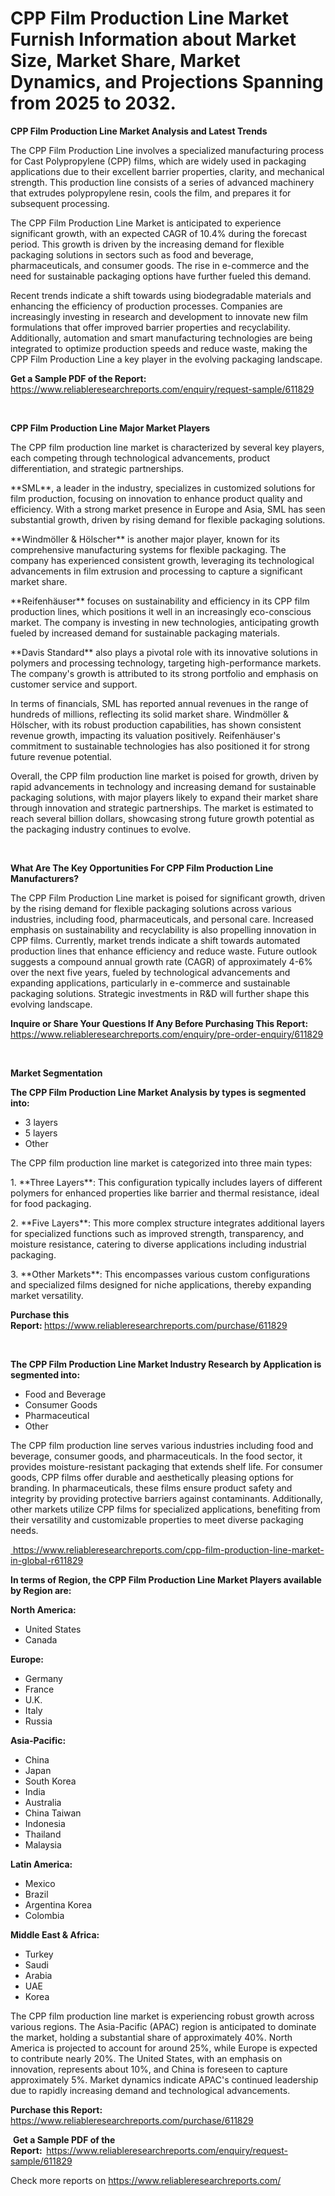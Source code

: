 <p><h1>CPP Film Production Line Market Furnish Information about Market Size, Market Share, Market Dynamics, and Projections Spanning from 2025 to 2032.</h1></p><p><strong>CPP Film Production Line Market Analysis and Latest Trends</strong></p>
<p><p>The CPP Film Production Line involves a specialized manufacturing process for Cast Polypropylene (CPP) films, which are widely used in packaging applications due to their excellent barrier properties, clarity, and mechanical strength. This production line consists of a series of advanced machinery that extrudes polypropylene resin, cools the film, and prepares it for subsequent processing.</p><p>The CPP Film Production Line Market is anticipated to experience significant growth, with an expected CAGR of 10.4% during the forecast period. This growth is driven by the increasing demand for flexible packaging solutions in sectors such as food and beverage, pharmaceuticals, and consumer goods. The rise in e-commerce and the need for sustainable packaging options have further fueled this demand.</p><p>Recent trends indicate a shift towards using biodegradable materials and enhancing the efficiency of production processes. Companies are increasingly investing in research and development to innovate new film formulations that offer improved barrier properties and recyclability. Additionally, automation and smart manufacturing technologies are being integrated to optimize production speeds and reduce waste, making the CPP Film Production Line a key player in the evolving packaging landscape.</p></p>
<p><strong>Get a Sample PDF of the Report:&nbsp;</strong> <a href="https://www.reliableresearchreports.com/enquiry/request-sample/611829?utm_campaign=3383&utm_medium=2&utm_source=Github&utm_content=ia&utm_term=23032025&utm_id=cpp-film-production-line">https://www.reliableresearchreports.com/enquiry/request-sample/611829</a></p>
<p>&nbsp;</p>
<p><strong>CPP Film Production Line Major Market Players</strong></p>
<p><p>The CPP film production line market is characterized by several key players, each competing through technological advancements, product differentiation, and strategic partnerships.</p><p>**SML**, a leader in the industry, specializes in customized solutions for film production, focusing on innovation to enhance product quality and efficiency. With a strong market presence in Europe and Asia, SML has seen substantial growth, driven by rising demand for flexible packaging solutions. </p><p>**Windmöller & Hölscher** is another major player, known for its comprehensive manufacturing systems for flexible packaging. The company has experienced consistent growth, leveraging its technological advancements in film extrusion and processing to capture a significant market share. </p><p>**Reifenhäuser** focuses on sustainability and efficiency in its CPP film production lines, which positions it well in an increasingly eco-conscious market. The company is investing in new technologies, anticipating growth fueled by increased demand for sustainable packaging materials.</p><p>**Davis Standard** also plays a pivotal role with its innovative solutions in polymers and processing technology, targeting high-performance markets. The company's growth is attributed to its strong portfolio and emphasis on customer service and support.</p><p>In terms of financials, SML has reported annual revenues in the range of hundreds of millions, reflecting its solid market share. Windmöller & Hölscher, with its robust production capabilities, has shown consistent revenue growth, impacting its valuation positively. Reifenhäuser's commitment to sustainable technologies has also positioned it for strong future revenue potential.</p><p>Overall, the CPP film production line market is poised for growth, driven by rapid advancements in technology and increasing demand for sustainable packaging solutions, with major players likely to expand their market share through innovation and strategic partnerships. The market is estimated to reach several billion dollars, showcasing strong future growth potential as the packaging industry continues to evolve.</p></p>
<p>&nbsp;</p>
<p><strong>What Are The Key Opportunities For CPP Film Production Line Manufacturers?</strong></p>
<p><p>The CPP Film Production Line market is poised for significant growth, driven by the rising demand for flexible packaging solutions across various industries, including food, pharmaceuticals, and personal care. Increased emphasis on sustainability and recyclability is also propelling innovation in CPP films. Currently, market trends indicate a shift towards automated production lines that enhance efficiency and reduce waste. Future outlook suggests a compound annual growth rate (CAGR) of approximately 4-6% over the next five years, fueled by technological advancements and expanding applications, particularly in e-commerce and sustainable packaging solutions. Strategic investments in R&D will further shape this evolving landscape.</p></p>
<p><strong>Inquire or Share Your Questions If Any Before Purchasing This Report:</strong> <a href="https://www.reliableresearchreports.com/enquiry/pre-order-enquiry/611829?utm_campaign=3383&utm_medium=2&utm_source=Github&utm_content=ia&utm_term=23032025&utm_id=cpp-film-production-line">https://www.reliableresearchreports.com/enquiry/pre-order-enquiry/611829</a></p>
<p>&nbsp;</p>
<p><strong>Market Segmentation</strong></p>
<p><strong>The CPP Film Production Line Market Analysis by types is segmented into:</strong></p>
<p><ul><li>3 layers</li><li>5 layers</li><li>Other</li></ul></p>
<p><p>The CPP film production line market is categorized into three main types: </p><p>1. **Three Layers**: This configuration typically includes layers of different polymers for enhanced properties like barrier and thermal resistance, ideal for food packaging.</p><p>2. **Five Layers**: This more complex structure integrates additional layers for specialized functions such as improved strength, transparency, and moisture resistance, catering to diverse applications including industrial packaging.</p><p>3. **Other Markets**: This encompasses various custom configurations and specialized films designed for niche applications, thereby expanding market versatility.</p></p>
<p><strong>Purchase this Report:&nbsp;</strong><a href="https://www.reliableresearchreports.com/purchase/611829?utm_campaign=3383&utm_medium=2&utm_source=Github&utm_content=ia&utm_term=23032025&utm_id=cpp-film-production-line">https://www.reliableresearchreports.com/purchase/611829</a></p>
<p>&nbsp;</p>
<p><strong>The CPP Film Production Line Market Industry Research by Application is segmented into:</strong></p>
<p><ul><li>Food and Beverage</li><li>Consumer Goods</li><li>Pharmaceutical</li><li>Other</li></ul></p>
<p><p>The CPP film production line serves various industries including food and beverage, consumer goods, and pharmaceuticals. In the food sector, it provides moisture-resistant packaging that extends shelf life. For consumer goods, CPP films offer durable and aesthetically pleasing options for branding. In pharmaceuticals, these films ensure product safety and integrity by providing protective barriers against contaminants. Additionally, other markets utilize CPP films for specialized applications, benefiting from their versatility and customizable properties to meet diverse packaging needs.</p></p>
<p><a href="https://www.reliableresearchreports.com/cpp-film-production-line-market-in-global-r611829?utm_campaign=3383&utm_medium=2&utm_source=Github&utm_content=ia&utm_term=23032025&utm_id=cpp-film-production-line">&nbsp;https://www.reliableresearchreports.com/cpp-film-production-line-market-in-global-r611829</a></p>
<p><strong>In terms of Region, the CPP Film Production Line Market Players available by Region are:</strong></p>
<p>
    <p> <strong> North America: </strong>
        <ul>
            <li>United States</li>
            <li>Canada</li>
        </ul>
        </p> 
    <p> <strong> Europe: </strong>
        <ul>
            <li>Germany</li>
            <li>France</li>
            <li>U.K.</li>
            <li>Italy</li>
            <li>Russia</li>
        </ul>
        </p> 
    <p> <strong> Asia-Pacific: </strong>
        <ul>
            <li>China</li>
            <li>Japan</li>
            <li>South Korea</li>
            <li>India</li>
            <li>Australia</li>
            <li>China Taiwan</li>
            <li>Indonesia</li>
            <li>Thailand</li>
            <li>Malaysia</li>
        </ul>
        </p> 
    <p> <strong> Latin America: </strong>
        <ul>
            <li>Mexico</li>
            <li>Brazil</li>
            <li>Argentina Korea</li>
            <li>Colombia</li>
        </ul>
        </p> 
    <p> <strong> Middle East & Africa: </strong>
        <ul>
            <li>Turkey</li>
            <li>Saudi</li>
            <li>Arabia</li>
            <li>UAE</li>
            <li>Korea</li>
        </ul>
    </p>
    </p>
<p><p>The CPP film production line market is experiencing robust growth across various regions. The Asia-Pacific (APAC) region is anticipated to dominate the market, holding a substantial share of approximately 40%. North America is projected to account for around 25%, while Europe is expected to contribute nearly 20%. The United States, with an emphasis on innovation, represents about 10%, and China is foreseen to capture approximately 5%. Market dynamics indicate APAC's continued leadership due to rapidly increasing demand and technological advancements.</p></p>
<p><strong>Purchase this Report: </strong><a href="https://www.reliableresearchreports.com/purchase/611829?utm_campaign=3383&utm_medium=2&utm_source=Github&utm_content=ia&utm_term=23032025&utm_id=cpp-film-production-line">https://www.reliableresearchreports.com/purchase/611829</a></p>
<p>&nbsp;<strong>Get a Sample PDF of the Report:&nbsp;&nbsp;</strong><a href="https://www.reliableresearchreports.com/enquiry/request-sample/611829?utm_campaign=3383&utm_medium=2&utm_source=Github&utm_content=ia&utm_term=23032025&utm_id=cpp-film-production-line">https://www.reliableresearchreports.com/enquiry/request-sample/611829</a></p>
<p><strong></strong></p>
<p>Check more reports on <a href="https://www.reliableresearchreports.com/?utm_campaign=3383&utm_medium=2&utm_source=Github&utm_content=ia&utm_term=23032025&utm_id=cpp-film-production-line">https://www.reliableresearchreports.com/</a></p>